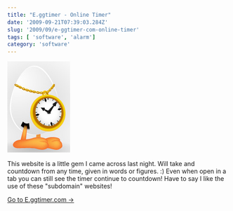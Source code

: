```yaml
---
title: "E.ggtimer - Online Timer"
date: '2009-09-21T07:39:03.284Z'
slug: '2009/09/e-ggtimer-com-online-timer'
tags: [ 'software', 'alarm']
category: 'software'
---
```


![eggtimer.jpg](images/eggtimer.jpg)

This website is a little gem I came across last night. Will take and countdown from any time, given in words or figures. :) Even when open in a tab you can still see the timer continue to countdown! Have to say I like the use of these "subdomain" websites!

[Go to E.ggtimer.com ->](https://e.ggtimer.com/)